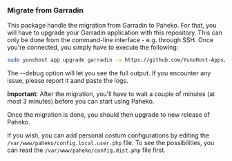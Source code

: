 ### Migrate from Garradin

This package handle the migration from Garradin to Paheko. For that, you will have to upgrade your Garradin application with this repository. This can only be done from the command-line interface - e.g. through SSH. Once you're connected, you simply have to execute the following:

```bash
sudo yunohost app upgrade garradin -u https://github.com/YunoHost-Apps/paheko_ynh/tree/garradin-migration --debug
```

The --debug option will let you see the full output. If you encounter any issue, please report it aand paste the logs.

**Important**: After the migration, you'll have to wait a couple of minutes (at most 3 minutes) before you can start using Paheko.

Once the migration is done, you should then upgrade to new release of Paheko.

If you wish, you can add personal costum configurations by editing the `/var/www/paheko/config.local.user.php` file. To see the possibilities, you can read the `/var/www/paheko/config.dist.php` file first.


